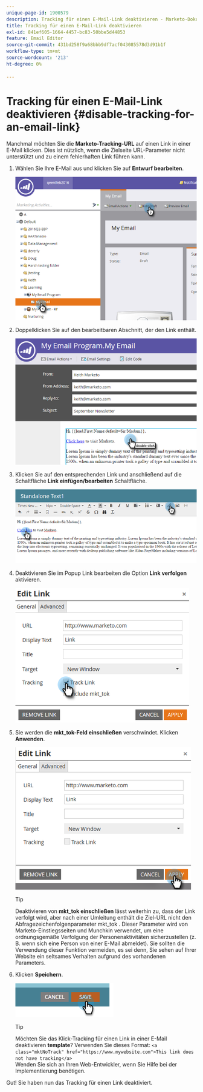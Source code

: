 ```yaml
---
unique-page-id: 1900579
description: Tracking für einen E-Mail-Link deaktivieren - Marketo-Dokumente - Produktdokumentation
title: Tracking für einen E-Mail-Link deaktivieren
exl-id: 841ef605-1664-4457-bc83-50bbe5d44853
feature: Email Editor
source-git-commit: 431bd258f9a68bbb9df7acf043085578d3d91b1f
workflow-type: tm+mt
source-wordcount: '213'
ht-degree: 0%

---
```


# Tracking für einen E-Mail-Link deaktivieren {#disable-tracking-for-an-email-link}

Manchmal möchten Sie die **Marketo-Tracking-URL** auf einen Link in einer E-Mail klicken. Dies ist nützlich, wenn die Zielseite URL-Parameter nicht unterstützt und zu einem fehlerhaften Link führen kann.

1. Wählen Sie Ihre E-Mail aus und klicken Sie auf **Entwurf bearbeiten**.

   ![](assets/one-7.png)

1. Doppelklicken Sie auf den bearbeitbaren Abschnitt, der den Link enthält.

   ![](assets/two-6.png)

1. Klicken Sie auf den entsprechenden Link und anschließend auf die Schaltfläche **Link einfügen/bearbeiten** Schaltfläche.

   ![](assets/three-6.png)

1. Deaktivieren Sie im Popup Link bearbeiten die Option **Link verfolgen** aktivieren.

   ![](assets/four-4.png)

1. Sie werden die **mkt_tok-Feld einschließen** verschwindet. Klicken **Anwenden**.

   ![](assets/five-3.png)

   >[!TIP]
   >
   >Deaktivieren von **mkt_tok einschließen** lässt weiterhin zu, dass der Link verfolgt wird, aber nach einer Umleitung enthält die Ziel-URL nicht den Abfragezeichenfolgenparameter mkt_tok . Dieser Parameter wird von Marketo-Einstiegsseiten und Munchkin verwendet, um eine ordnungsgemäße Verfolgung der Personenaktivitäten sicherzustellen (z. B. wenn sich eine Person von einer E-Mail abmeldet). Sie sollten die Verwendung dieser Funktion vermeiden, es sei denn, Sie sehen auf Ihrer Website ein seltsames Verhalten aufgrund des vorhandenen Parameters.

1. Klicken **Speichern**.

   ![](assets/image2014-9-17-22-3a25-3a20.png)

   >[!TIP]
   >
   >Möchten Sie das Klick-Tracking für einen Link in einer E-Mail deaktivieren **template**? Verwenden Sie dieses Format:
   >`<a class="mktNoTrack" href="https://www.mywebsite.com">This link does not have tracking</a>`\
   >Wenden Sie sich an Ihren Web-Entwickler, wenn Sie Hilfe bei der Implementierung benötigen.

Gut! Sie haben nun das Tracking für einen Link deaktiviert.
